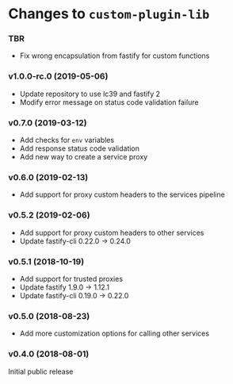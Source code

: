 # Changes to `custom-plugin-lib`

### TBR

- Fix wrong encapsulation from fastify for custom functions

### v1.0.0-rc.0 (2019-05-06)

- Update repository to use lc39 and fastify 2
- Modify error message on status code validation failure

### v0.7.0 (2019-03-12)

- Add checks for `env` variables
- Add response status code validation
- Add new way to create a service proxy

### v0.6.0 (2019-02-13)

- Add support for proxy custom headers to the services pipeline

### v0.5.2 (2019-02-06)

- Add support for proxy custom headers to other services
- Update fastify-cli 0.22.0 -> 0.24.0

### v0.5.1 (2018-10-19)

- Add support for trusted proxies
- Update fastify 1.9.0 -> 1.12.1
- Update fastify-cli 0.19.0 -> 0.22.0

### v0.5.0 (2018-08-23)

- Add more customization options for calling other services

### v0.4.0 (2018-08-01)

Initial public release
